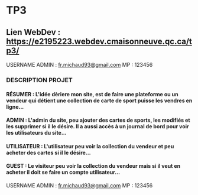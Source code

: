 # TP3
## Lien WebDev : https://e2195223.webdev.cmaisonneuve.qc.ca/tp3/

USERNAME ADMIN : fr.michaud93@gmail.com
MP : 123456

### DESCRIPTION PROJET 

#### RÉSUMER : L'idée dèriere mon site, est de faire une plateforme ou un vendeur qui détient une collection de carte de sport puisse les vendres en ligne...

#### ADMIN : L'admin du site, peu ajouter des cartes de sports, les modifiés et les supprimer si il le désire. Il a aussi accès à un journal de bord pour voir les utilisateurs du site...

#### UTILISATEUR : L'utilisateur peu voir la collection du vendeur et peu acheter des cartes si il le désire...

#### GUEST : Le visiteur peu voir la collection du vendeur mais si il veut en acheter il doit se faire un compte utilisateur...


USERNAME ADMIN : fr.michaud93@gmail.com
MP : 123456
